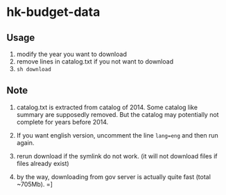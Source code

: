 # hk-budget-data

## Usage

  1. modify the year you want to download
  2. remove lines in catalog.txt if you not want to download
  3. `sh download`

## Note

  1. catalog.txt is extracted from catalog of 2014. 
     Some catalog like summary are supposedly removed.
     But the catalog may potentially not complete for 
     years before 2014.

  2. If you want english version, uncomment the line 
     `lang=eng` and then run again.

  3. rerun download if the symlink do not work. 
     (it will not download files if files already exist)

  4. by the way, downloading from gov server is actually 
     quite fast (total ~705Mb). =]